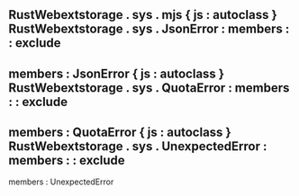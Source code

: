 #
RustWebextstorage
.
sys
.
mjs
{
js
:
autoclass
}
RustWebextstorage
.
sys
.
JsonError
:
members
:
:
exclude
-
members
:
JsonError
{
js
:
autoclass
}
RustWebextstorage
.
sys
.
QuotaError
:
members
:
:
exclude
-
members
:
QuotaError
{
js
:
autoclass
}
RustWebextstorage
.
sys
.
UnexpectedError
:
members
:
:
exclude
-
members
:
UnexpectedError
